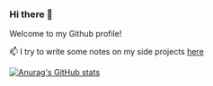 ### Hi there 👋

Welcome to my Github profile!

📫 I try to write some notes on my side projects [here](http://carmelgafa.com)


[![Anurag's GitHub stats](https://github-readme-stats.vercel.app/api?username=carmelgafa)](https://github.com/carmelgafa/github-readme-stats)


<!--
**carmelgafa/carmelgafa** is a ✨ _special_ ✨ repository because its `README.md` (this file) appears on your GitHub profile.

Here are some ideas to get you started:

- 🔭 I’m currently working on ...
- 🌱 I’m currently learning ...
- 👯 I’m looking to collaborate on ...
- 🤔 I’m looking for help with ...
- 💬 Ask me about ...
- 📫 How to reach me: ...
- 😄 Pronouns: ...
- ⚡ Fun fact: ...
-->
